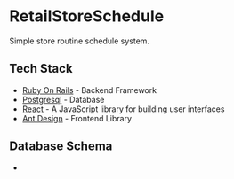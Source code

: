 # RetailStoreSchedule
Simple store routine schedule system.

## Tech Stack

* [Ruby On Rails](https://rubyonrails.org/) - Backend Framework
* [Postgresql](https://www.postgresql.org/) - Database
* [React](https://reactjs.org/) - A JavaScript library for building user interfaces
* [Ant Design](https://ant.design/) - Frontend Library

## Database Schema
* 
